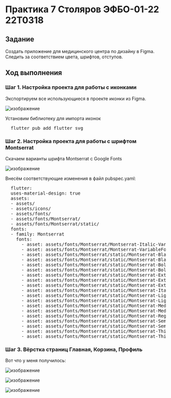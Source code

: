 # Практика 7 Столяров ЭФБО-01-22 22T0318
## Задание
Создать приложение для медицинского центра по дизайну в Figma. Следить за соответствием цвета, шрифтов, отступов.

## Ход выполнения

### Шаг 1. Настройка проекта для работы с иконками
Экспортируем все использующиеся в проекте иконки из Figma.

![изображение](https://github.com/user-attachments/assets/ad01d226-b8af-4209-bb92-ba540479a0f5)

Установим библиотеку для импорта иконок
<pre>
  flutter pub add flutter_svg
</pre>

### Шаг 2. Настройка проекта для работы с шрифтом Montserrat
Скачаем варианты шрифта Montserrat с Google Fonts

![изображение](https://github.com/user-attachments/assets/d1a58907-c273-486b-8c10-3a4d5aa04f7b)

Внесём соответствующие изменения в файл pubspec.yaml:
<pre>
  flutter:
  uses-material-design: true
  assets:
  - assets/
  - assets/icons/
  - assets/fonts/
  - assets/fonts/Montserrat/
  - assets/fonts/Montserrat/static/
  fonts:
  - family: Montserrat
    fonts:
      - asset: assets/fonts/Montserrat/Montserrat-Italic-VariableFont_wght.ttf
      - asset: assets/fonts/Montserrat/Montserrat-VariableFont_wght.ttf
      - asset: assets/fonts/Montserrat/static/Montserrat-Black.ttf
      - asset: assets/fonts/Montserrat/static/Montserrat-BlackItalic.ttf
      - asset: assets/fonts/Montserrat/static/Montserrat-Bold.ttf
      - asset: assets/fonts/Montserrat/static/Montserrat-BoldItalic.ttf
      - asset: assets/fonts/Montserrat/static/Montserrat-ExtraBoldItalic.ttf
      - asset: assets/fonts/Montserrat/static/Montserrat-ExtraLight.ttf
      - asset: assets/fonts/Montserrat/static/Montserrat-ExtraLightItalic.ttf
      - asset: assets/fonts/Montserrat/static/Montserrat-Italic.ttf
      - asset: assets/fonts/Montserrat/static/Montserrat-Light.ttf
      - asset: assets/fonts/Montserrat/static/Montserrat-LightItalic.ttf
      - asset: assets/fonts/Montserrat/static/Montserrat-Medium.ttf
      - asset: assets/fonts/Montserrat/static/Montserrat-MediumItalic.ttf
      - asset: assets/fonts/Montserrat/static/Montserrat-Regular.ttf
      - asset: assets/fonts/Montserrat/static/Montserrat-SemiBold.ttf
      - asset: assets/fonts/Montserrat/static/Montserrat-SemiBoldItalic.ttf
      - asset: assets/fonts/Montserrat/static/Montserrat-Thin.ttf
      - asset: assets/fonts/Montserrat/static/Montserrat-ThinItalic.ttf
</pre>

### Шаг 3. Вёрстка страниц Главная, Корзина, Профиль
Вот что у меня получилось:

![изображение](https://github.com/user-attachments/assets/05254aeb-a878-4008-bcd8-7a21a3d65a2e)

![изображение](https://github.com/user-attachments/assets/ccdd2e67-54e3-4ff5-91c3-38fa9c35c08c)

![изображение](https://github.com/user-attachments/assets/94bd1bfc-c9e9-4bf3-af83-94b086c281ce)



